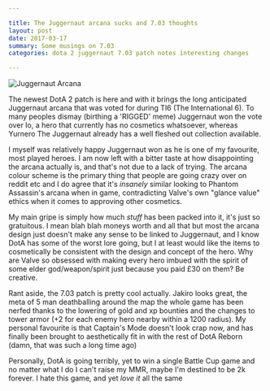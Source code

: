 ```yaml
---

title: The Juggernaut arcana sucks and 7.03 thoughts
layout: post
date: 2017-03-17
summary: Some musings on 7.03
categories: dota 2 juggernaut 7.03 patch notes interesting changes

---
```


![Juggernaut Arcana]("../images/juggernaut-arcana.png")

The newest DotA 2 patch is here and with it brings the long anticipated Juggernaut arcana that was voted for during TI6 (The International 6). To many peoples dismay (birthing a 'RIGGED' meme) Juggernaut won the vote over Io, a hero that currently has no cosmetics whatsoever, whereas Yurnero The Juggernaut already has a well fleshed out collection available.

I myself was relatively happy Juggernaut won as he is one of my favourite, most played heroes. I am now left with a bitter taste at how disappointing the arcana actually is, and that's not due to a lack of trying. The arcana colour scheme is the primary thing that people are going crazy over on reddit etc and I do agree that it's *insanely* similar looking to Phantom Assassin's arcana when in game, contradicting Valve's own "glance value" ethics when it comes to approving other cosmetics.

My main gripe is simply how much *stuff* has been packed into it, it's just so gratuitous. I mean blah blah moneys worth and all that but most the arcana design just doesn't make any sense to be linked to Juggernaut, and I know DotA has some of the worst lore going, but I at least would like the items to cosmetically be consistent with the design and concept of the hero. Why are Valve so obsessed with making every hero imbued with the spirit of some elder god/weapon/spirit just because you paid £30 on them? Be creative.

Rant aside, the 7.03 patch is pretty cool actually. Jakiro looks great, the meta of 5 man deathballing around the map the whole game has been nerfed thanks to the lowering of gold and xp bounties and the changes to tower armor (+2 for each enemy hero nearby within a 1200 radius). My personal favourite is that Captain's Mode doesn't look crap now, and has finally been brought to aesthetically fit in with the rest of DotA Reborn (damn, that was such a long time ago)

Personally, DotA is going terribly, yet to win a single Battle Cup game and no matter what I do I can't raise my MMR, maybe I'm destined to be 2k forever. I hate this game, and yet *love it* all the same
